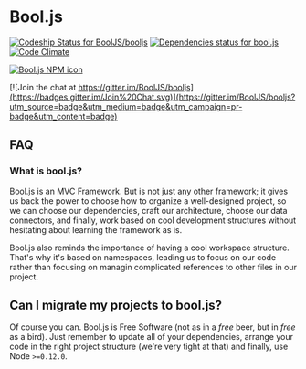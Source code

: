 # Bool.js

[![Codeship Status for BoolJS/booljs](https://codeship.com/projects/39af8de0-db3c-0132-e370-5ad94843e341/status?branch=master)](https://codeship.com/projects/79577) [![Dependencies status for bool.js](https://david-dm.org/booljs/booljs.svg)](https://david-dm.org/booljs/booljs) [![Code Climate](https://codeclimate.com/github/BoolJS/booljs/badges/gpa.svg)](https://codeclimate.com/github/BoolJS/booljs)

[![Bool.js NPM icon](https://nodei.co/npm/bool.js.png)](https://npmjs.com/packages/bool.js)

[![Join the chat at https://gitter.im/BoolJS/booljs](https://badges.gitter.im/Join%20Chat.svg)](https://gitter.im/BoolJS/booljs?utm_source=badge&utm_medium=badge&utm_campaign=pr-badge&utm_content=badge)

## FAQ

### What is bool.js?
Bool.js is an MVC Framework. But is not just any other framework; it gives us back the power to choose how to organize a well-designed project, so we can choose our dependencies, craft our architecture, choose our data connectors, and finally, work based on cool development structures without hesitating about learning the framework as is.

Bool.js also reminds the importance of having a cool workspace structure. That's why it's based on namespaces, leading us to focus on our code rather than focusing on managin complicated references to other files in our project.

## Can I migrate my projects to bool.js?
Of course you can. Bool.js is Free Software (not as in a *free* beer, but in *free* as a bird). Just remember to update all of your dependencies, arrange your code in the right project structure (we're very tight at that) and finally, use Node `>=0.12.0`.
